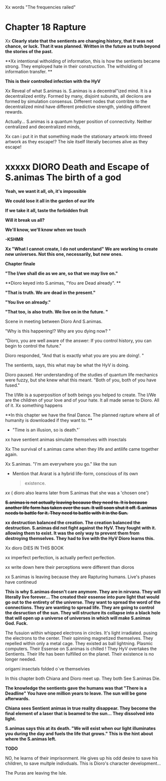 Xx words "The frequencies railed"

Chapter 18 Rapture
==================

Xx **Clearly state that the sentients are changing history, that it was
not chance, or luck. That it was planned. Written in the future as truth
beyond the stories of the past.**

**Xx intentional witholding of information, this is how the sentients
became strong. They employed hate in their construction. The witholding
of information transfer. **

**This is their controlled infection with the HyV**

Xx Reveal of what S.animas is. S.animas is a decentral\"ized mind. It is
a decentralized entity. Formed by many, disjoint subunits, all deciions
are formed by simulation consensus. Different nodes that contribte to
the decentralized mind have different predictive strength, yielding
different rewards.

Actually... S.animas is a quantum hyper position of connectivity.
Neither centralized and decentralized minds,

Xx can i put it in that something made the stationary artwork into
threed artwork as they escape!? The isle itself literally becomes alive
as they escape!

xxxxx DIORO Death and Escape of S.animas The birth of a god
===========================================================

**Yeah, we want it all, oh, it\'s impossible**

**We could lose it all in the garden of our life**

**If we take it all, taste the forbidden fruit**

**Will it break us all?**

**We\'ll know, we\'ll know when we touch**

**-KSHMR**

**Xx "What I cannot create, I do not understand" We are working to
create new universes. Not this one, necessarily, but new ones.**

**Chapter finale**

**"The I/we shall die as we are, so that we may live on."**

**Dioro keyed into S.animas, "You are Dead already". **

**"That is truth. We are dead in the present."**

**"You live on already."**

**"That too, is also truth. We live on in the future. "**

Scene in meeting between Dioro And S.animas.

"Why is this happening!? Why are you dying now? "

"Dioro, you are well aware of the answer: If you control history, you
can begin to control the future."

Dioro responded, "And that is exactly what you are you are doing!. "

The sentients, says, this what may be what the HyV is doing.

Dioro paused. Her understanding of the studies of quantum life mechanics
were fuzzy, but she knew what this meant. "Both of you, both of you have
fused."

The I/We is a superposition of both beings you helped to create. The
I/We are the children of your love and of your hate. It all made sense
to Dioro. All of it. Xx something happens

**In this chapter we have the final Dance. The planned rapture where all
of humanity is downloaded if they want to. **

-   "Time is an illusion, so is death."\`

xx have sentient animas simulate themselves with insectals

Xx The survival of s.animas came when they life and antilife came
together again.

Xx S.animas. "I'm am everywhere you go." like the sun

-   Mention that Ararat is a hybrid life-form, conscious of its own
    > existence.

*xx* ( dioro also learns later from S.animas that she was a 'chosen
one')

**~~S.animas is not actually leaving because they need to. It is because
another life form has taken over the sun. It will soon shut it off.
S.animas needs to battle for it. They need to battle with it in the
Sun.~~**

**xx destruction balanced the creation. The creation balanced the
destruction. S.animas did not fight against the HyV. They fought with
it. allowing them to exist. It was the only way to prevent them from
destroying themselves. They had to live with the HyV Dioro learns
this.**

Xx dioro DIES IN THIS BOOK

xx imperfect perfection, is actually perfect perfection.

xx write down here their perceptions were different than dioros

xx S.animas is leaving because they are Rapturing humans. Live's phases
have contineud

**This is why S.animas doesn't care anymore. They are in nirvana. They
will literally live forever... The created their essense into pure light
that would go out to the entirety of the universe. They want to spread
the word of the connections. They are wanting to spread life. They are
going to control the desruction of the sun. They will structure its
collapse into a black hole that will open up a universe of universes in
which will make S.animas God. Fuck.**

The fusuion within whipped electrons in circles. It's light irradiated.
pusing the electrons to the center. Their spinning magnetized
themselves. They repelled within only a metal cage. They existed as ball
lightning. Plasmic computers. Their Essense on S.animas is chilled !
They HyV overtakes the Sentients. Their life has been fulfilled on the
planet. Their existence is no longer needed.

origami insectals folded o\`ve themselvies

In this chapter both Chiana and Dioro meet up. They both See S.animas
Die.

**The knowledge the sentients gave the humans was that "There is a
Deadline" You have one million years to leave. The sun will be gone
afterwards.**

**Chiana sees Sentient animas in true reality disappear. They become the
final element of a laser that is beamed to the sun... They dissolved
into light.**

**S.animas says this at its death. "We will exist when our light
illuminates you during the day and fuels the life that grows." This is
the hint about where the S.animas left.**

**TODO**

NO, he learns of their imprisonment. He gives up his odd desire to save
his children, to save multple indivduals. This is Dioro's character
development\...

The Puras are leaving the Isle.
